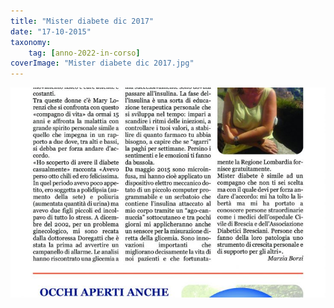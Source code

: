 ```yaml
---
title: "Mister diabete dic 2017"
date: "17-10-2015"
taxonomy: 
    tag: [anno-2022-in-corso]
coverImage: "Mister diabete dic 2017.jpg"
---
```


![Mister diabete dic 2017](images/Mister%20diabete%20dic%202017.jpg)
